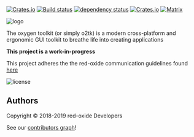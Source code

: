 [![Crates.io](https://img.shields.io/crates/v/o2tk.svg)](https://crates.io/crates/o2tk)
[![Build status](https://gitlab.com/red-oxide/o2tk/badges/master/build.svg)](https://gitlab.com/red-oxide/o2tk/commits/master)
[![dependency status](https://deps.rs/repo/gitlab/red-oxide/o2tk/status.svg)](https://deps.rs/repo/gitlab/red-oxide/o2tk)
[![Crates.io](https://img.shields.io/crates/dv/o2tk.svg)](https://crates.io/crates/o2tk)
[![Matrix](https://matrix.to/img/matrix-badge.svg)](https://matrix.to/#/#o2tk:matrix.org)

![logo](https://gitlab.com/red-oxide/o2tk/raw/master/assets/textlogo.svg)

The oxygen toolkit (or simply o2tk) is a modern cross-platform and ergonomic GUI toolkit to breathe life into creating applications

**This project is a work-in-progress**

This project adheres the the red-oxide communication guidelines found [here](https://red-oxide.org/kind-communication)

![license](https://gitlab.com/red-oxide/org/raw/master/LGPLv3.svg.png)

## Authors

Copyright © 2018-2019 red-oxide Developers

See our [contributors graph](https://gitlab.com/red-oxide/o2tk/graphs/master)!